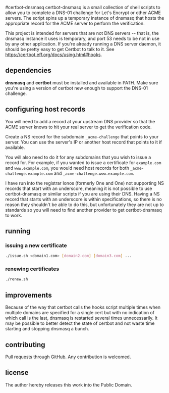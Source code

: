 #certbot-dnsmasq
certbot-dnsmasq is a small collection of shell scripts to allow you to complete a DNS-01 challenge for Let's Encrypt or
other ACME servers. The script spins up a temporary instance of dnsmasq that hosts the appropriate record for the ACME
server to perform the verification.

This project is intended for servers that are not DNS servers -- that is, the dnsmasq instance it uses is temporary, and
port 53 needs to be not in use by any other application. If you're already running a DNS server daemon, it should be
pretty easy to get Certbot to talk to it. See https://certbot.eff.org/docs/using.html#hooks.

## dependencies
**dnsmasq** and **certbot** must be installed and available in PATH. Make sure you're using a version of certbot new
enough to support the DNS-01 challenge.

## configuring host records
You will need to add a record at your upstream DNS provider so that the ACME server knows to hit your real server to get
the verification code.

Create a NS record for the subdomain `_acme-challenge` that points to your server. You can use the server's IP or
another host record that points to it if available.

You will also need to do it for any subdomains that you wish to issue a record for. For example, if you wanted to issue
a certificate for `example.com` and `www.example.com`, you would need host records for both
`_acme-challenge.example.com` and `_acme-challenge.www.example.com`.

I have run into the registrar Ionos (formerly One and One) not supporting NS records that start with an underscore,
meaning it is not possible to use certbot-dnsmasq or similar scripts if you are using their DNS. Having a NS record that
starts with an underscore is within specifications, so there is no reason they shouldn't be able to do this, but
unfortunately they are not up to standards so you will need to find another provider to get certbot-dnsmasq to work.

## running
### issuing a new certificate
```bash
./issue.sh <domain1.com> [domain2.com] [domain3.com] ...
```

### renewing certificates
```bash
./renew.sh
```

## improvements
Because of the way that certbot calls the hooks script multiple times when multiple domains are specified for a single
cert but with no indication of which call is the last, dnsmasq is restarted several times unnecessarily. It may be
possible to better detect the state of certbot and not waste time starting and stopping dnsmasq a bunch.

## contributing
Pull requests through GitHub. Any contribution is welcomed.

## license
The author hereby releases this work into the Public Domain.